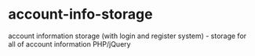 # account-info-storage
account information storage (with login and register system) - 
storage for all of account information 
PHP/jQuery
